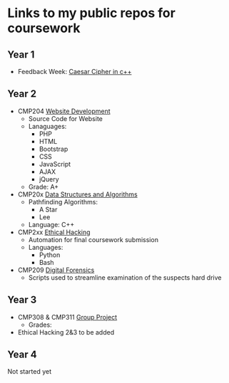 # Links to my public repos for coursework

## Year 1

- Feedback Week: [Caesar Cipher in c++](https://github.com/Aliisace/Uncatagorised-Projects/blob/master/Uni/Year1/Review_Week/Caesar%20Cipher.cpp)

## Year 2

- CMP204 [Website Development](https://github.com/Aliisace/Website-Development)
  - Source Code for Website
  - Lanaguages:
    - PHP
    - HTML
    - Bootstrap
    - CSS
    - JavaScript
    - AJAX
    - jQuery
  - Grade: A+
- CMP20x [Data Structures and Algorithms](https://github.com/Aliisace/Data-Structures)
  - Pathfinding Algorithms:
    - A Star
    - Lee
  - Language: C++
- CMP2xx [Ethical Hacking](https://github.com/Aliisace/Final-Submission-Automation)
  - Automation for final coursework submission
  - Languages:
    - Python
    - Bash
- CMP209 [Digital Forensics](https://github.com/Aliisace/Digital-Forensics)
  - Scripts used to streamline examination of the suspects hard drive

## Year 3

- CMP308 & CMP311 [Group Project](https://github.com/notdeclan/network-guardian)
  - Grades: 
- Ethical Hacking 2&3 to be added

## Year 4

Not started yet
